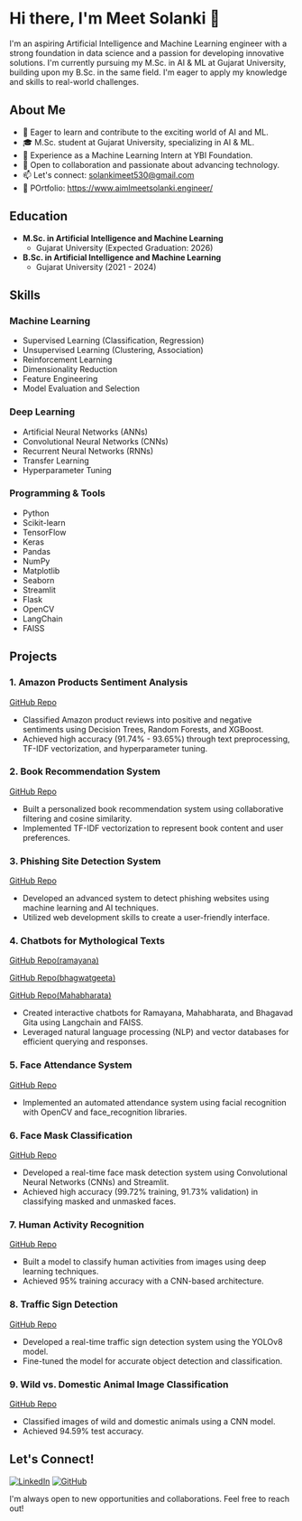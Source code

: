 # Hi there, I'm Meet Solanki 👋

I'm an aspiring Artificial Intelligence and Machine Learning engineer with a strong foundation in data science and a passion for developing innovative solutions. I'm currently pursuing my M.Sc. in AI & ML at Gujarat University, building upon my B.Sc. in the same field. I'm eager to apply my knowledge and skills to real-world challenges.

## About Me

- 🌱  Eager to learn and contribute to the exciting world of AI and ML.
- 🎓  M.Sc. student at Gujarat University, specializing in AI & ML.
- 💼  Experience as a Machine Learning Intern at YBI Foundation.
- 🤝  Open to collaboration and passionate about advancing technology.
- 📫  Let's connect: solankimeet530@gmail.com
- 🔗 POrtfolio: https://www.aimlmeetsolanki.engineer/
  
## Education

- **M.Sc. in Artificial Intelligence and Machine Learning**
  - Gujarat University (Expected Graduation: 2026)
- **B.Sc. in Artificial Intelligence and Machine Learning**
  - Gujarat University (2021 - 2024)

## Skills

### Machine Learning

- Supervised Learning (Classification, Regression)
- Unsupervised Learning (Clustering, Association)
- Reinforcement Learning
- Dimensionality Reduction
- Feature Engineering
- Model Evaluation and Selection

### Deep Learning

- Artificial Neural Networks (ANNs)
- Convolutional Neural Networks (CNNs)
- Recurrent Neural Networks (RNNs)
- Transfer Learning
- Hyperparameter Tuning

### Programming & Tools

- Python
- Scikit-learn
- TensorFlow
- Keras
- Pandas
- NumPy
- Matplotlib
- Seaborn
- Streamlit
- Flask
- OpenCV
- LangChain
- FAISS

## Projects

### 1. Amazon Products Sentiment Analysis 
[GitHub Repo](https://github.com/MeetSolanki530/Amazon_Products_Sentiment_Analysis/)

- Classified Amazon product reviews into positive and negative sentiments using Decision Trees, Random Forests, and XGBoost.
- Achieved high accuracy (91.74% - 93.65%) through text preprocessing, TF-IDF vectorization, and hyperparameter tuning.

### 2. Book Recommendation System
[GitHub Repo](https://github.com/MeetSolanki530/Book_Recommendation_System/)

- Built a personalized book recommendation system using collaborative filtering and cosine similarity.
- Implemented TF-IDF vectorization to represent book content and user preferences.

### 3. Phishing Site Detection System
[GitHub Repo](https://github.com/MeetSolanki530/Phishing-Threat-Defenders)

- Developed an advanced system to detect phishing websites using machine learning and AI techniques.
- Utilized web development skills to create a user-friendly interface.

### 4. Chatbots for Mythological Texts
[GitHub Repo(ramayana)](https://github.com/MeetSolanki530/ramayana-chatbot)

[GitHub Repo(bhagwatgeeta)](https://github.com/MeetSolanki530/bhagwatgeeta-chatbot)

[GitHub Repo(Mahabharata)](https://github.com/MeetSolanki530/Mahabharata-gpt)

- Created interactive chatbots for Ramayana, Mahabharata, and Bhagavad Gita using Langchain and FAISS.
- Leveraged natural language processing (NLP) and vector databases for efficient querying and responses.

### 5. Face Attendance System
[GitHub Repo](https://github.com/MeetSolanki530/Face_Attendance_System/)

- Implemented an automated attendance system using facial recognition with OpenCV and face_recognition libraries.

### 6. Face Mask Classification
[GitHub Repo](https://github.com/MeetSolanki530/FACE_MASK_CLASSIFICATION/)

- Developed a real-time face mask detection system using Convolutional Neural Networks (CNNs) and Streamlit.
- Achieved high accuracy (99.72% training, 91.73% validation) in classifying masked and unmasked faces.

### 7. Human Activity Recognition
[GitHub Repo](https://github.com/MeetSolanki530/Human_Activity_Recognition/)

- Built a model to classify human activities from images using deep learning techniques.
- Achieved 95% training accuracy with a CNN-based architecture.

### 8. Traffic Sign Detection
[GitHub Repo](https://github.com/MeetSolanki530/Traffic_Sign_Detection)

- Developed a real-time traffic sign detection system using the YOLOv8 model.
- Fine-tuned the model for accurate object detection and classification.

### 9. Wild vs. Domestic Animal Image Classification
[GitHub Repo](https://github.com/MeetSolanki530/Wild_vs_Domestic_Animal_Image_Classification)

- Classified images of wild and domestic animals using a CNN model.
- Achieved 94.59% test accuracy.

## Let's Connect!

[![LinkedIn](https://img.shields.io/badge/LinkedIn-Connect%20with%20Me-blue)](https://www.linkedin.com/in/meet-solanki-b96a78230/)
[![GitHub](https://img.shields.io/badge/GitHub-Check%20Out%20My%20Projects-brightgreen)](https://github.com/MeetSolanki530/)

I'm always open to new opportunities and collaborations. Feel free to reach out!
